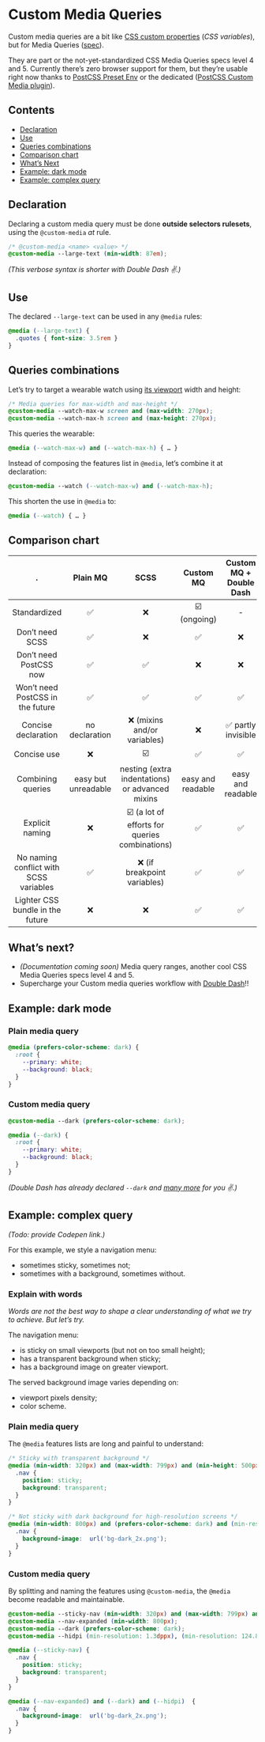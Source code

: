 # Custom Media Queries

Custom media queries are a bit like [CSS custom properties](https://vinceumo.github.io/devNotes/CSS/css-customs-properties/) (_CSS variables_), but for Media Queries ([spec](https://drafts.csswg.org/mediaqueries-5/#custom-mq)).

They are part or the not-yet-standardized CSS Media Queries specs level 4 and 5.  Currently there’s zero browser support for them, but they’re usable right now thanks to [PostCSS Preset Env](https://github.com/csstools/postcss-preset-env) or the dedicated ([PostCSS Custom Media plugin](https://github.com/postcss/postcss-custom-media)).

## Contents

- [Declaration](#declaration)
- [Use](#use)
- [Queries combinations](#queries-combinations)
- [Comparison chart](#comparison-chart)
- [What’s Next](#what’s-next)
- [Example: dark mode](#example-dark-mode)
- [Example: complex query](#example-complex-query)

## Declaration

Declaring a custom media query must be done **outside selectors rulesets**, using the `@custom-media` _at_ rule.


```css
/* @custom-media <name> <value> */
@custom-media --large-text (min-width: 87em);
```

*(This verbose syntax is shorter with Double Dash ✌️.)*

## Use

The declared `--large-text` can be used in any `@media` rules:

```css
@media (--large-text) {
  .quotes { font-size: 3.5rem }
}
```

## Queries combinations

Let’s try to target a wearable watch using [its viewport](https://vizdevices.yesviz.com/watches.php) width and height:

```css
/* Media queries for max-width and max-height */
@custom-media --watch-max-w screen and (max-width: 270px);
@custom-media --watch-max-h screen and (max-height: 270px);
```

This queries the wearable:
```css
@media (--watch-max-w) and (--watch-max-h) { … }
```

Instead of composing the features list in `@media`, let’s combine it at declaration:

```css
@custom-media --watch (--watch-max-w) and (--watch-max-h);
```

This shorten the use in `@media` to:

```css
@media (--watch) { … }
```

## Comparison chart

. | Plain MQ | SCSS | Custom MQ | Custom MQ + Double Dash
|:--:|:--:|:--:|:--:|:--:|
Standardized | ✅ | ❌ | ☑️ (ongoing) | -
Don’t need SCSS | ✅ | ❌ | ✅ | ❌
Don’t need PostCSS now | ✅ | ✅ | ❌ | ❌
Won’t need PostCSS in the future | ✅ | ✅ | ✅ | ✅
Concise declaration | no declaration | ❌ (mixins and/or variables) | ❌ | ✅ partly invisible
Concise use | ❌ | ☑️ | ✅ | ✅ 
Combining queries | easy but unreadable | nesting (extra indentations) or advanced mixins | easy and readable | easy and readable
Explicit naming | ❌ | ☑️ (a lot of efforts for queries combinations) | ✅ | ✅
No naming conflict with SCSS variables | ✅ | ❌ (if breakpoint variables) | ✅ | ✅
Lighter CSS bundle in the future | ❌ | ❌ | ✅ | ✅

## What’s next?

- *(Documentation coming soon)* Media query ranges, another cool CSS Media Queries specs level 4 and 5.
- Supercharge your Custom media queries workflow with [Double Dash](/)!!

## Example: dark mode

### Plain media query

```css
@media (prefers-color-scheme: dark) {
  :root {
    --primary: white;
    --background: black;
  }
}
```

### Custom media query

```css
@custom-media --dark (prefers-color-scheme: dark);

@media (--dark) {
  :root {
    --primary: white;
    --background: black;
  }
}
```

*(Double Dash has already declared `--dark` and [many more](/#predefined-custom-media-queries) for you ✌️.)*

## Example: complex query

*(Todo: provide Codepen link.)*

For this example, we style a navigation menu:
- sometimes sticky, sometimes not;
- sometimes with a background, sometimes without.

### Explain with words

*Words are not the best way to shape a clear understanding of what we try to achieve. But let’s try.*

The navigation menu:
- is sticky on small viewports (but not on too small height);
- has a transparent background when sticky;
- has a background image on greater viewport.

The served background image varies depending on:
- viewport pixels density;
- color scheme.

### Plain media query

The `@media` features lists are long and painful to understand:

```css
/* Sticky with transparent background */
@media (min-width: 320px) and (max-width: 799px) and (min-height: 500px) {
  .nav {
    position: sticky;
    background: transparent;
  }
}

/* Not sticky with dark background for high-resolution screens */
@media (min-width: 800px) and (prefers-color-scheme: dark) and (min-resolution: 124.8dpi), (min-width: 800px) and (prefers-color-scheme: dark) and (min-resolution: 1.3dppx) {
  .nav {
    background-image:  url('bg-dark_2x.png');
  }
}
```

### Custom media query

By splitting and naming the features using `@custom-media`, the `@media` become readable and maintainable.

```css
@custom-media --sticky-nav (min-width: 320px) and (max-width: 799px) and (min-height: 500px);
@custom-media --nav-expanded (min-width: 800px);
@custom-media --dark (prefers-color-scheme: dark);
@custom-media --hidpi (min-resolution: 1.3dppx), (min-resolution: 124.8dpi);

@media (--sticky-nav) {
  .nav {
    position: sticky;
    background: transparent;
  }
}

@media (--nav-expanded) and (--dark) and (--hidpi)  {
  .nav {
    background-image:  url('bg-dark_2x.png');
  }
}
```
